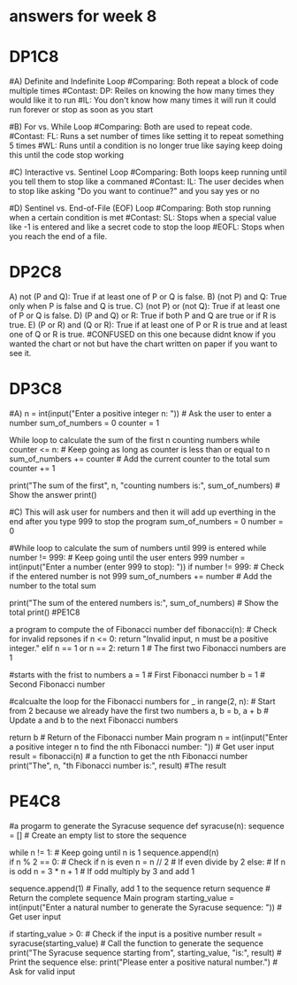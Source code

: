 # answers for week 8
# DP1C8 
#A) Definite and Indefinite Loop #Comparing: Both repeat a block of code multiple times #Contast: DP: Reiles on knowing the how many times they would like it to run #IL: You don't know how many times it will run it could run forever or stop as soon as you start

#B) For vs. While Loop #Comparing: Both are used to repeat code. #Contast: FL: Runs a set number of times like setting it to repeat something 5 times #WL: Runs until a condition is no longer true like saying keep doing this until the code stop working

#C) Interactive vs. Sentinel Loop #Comparing: Both loops keep running until you tell them to stop like a commaned #Contast: IL: The user decides when to stop like asking "Do you want to continue?" and you say yes or no

#D) Sentinel vs. End-of-File (EOF) Loop #Comparing: Both stop running when a certain condition is met #Contast: SL: Stops when a special value like -1 is entered and like a secret code to stop the loop #EOFL: Stops when you reach the end of a file.

# DP2C8

A) not (P and Q): True if at least one of P or Q is false.
B) (not P) and Q: True only when P is false and Q is true.
C) (not P) or (not Q): True if at least one of P or Q is false.
D) (P and Q) or R: True if both P and Q are true or if R is true.
E) (P or R) and (Q or R): True if at least one of P or R is true and at least one of Q or R is true.
#CONFUSED on this one because didnt know if you wanted the chart or not but have the chart written on paper if you want to see it.

# DP3C8 
#A) n = int(input("Enter a positive integer n: ")) # Ask the user to enter a number sum_of_numbers = 0
counter = 1

While loop to calculate the sum of the first n counting numbers
while counter <= n: # Keep going as long as counter is less than or equal to n sum_of_numbers += counter # Add the current counter to the total sum counter += 1

print("The sum of the first", n, "counting numbers is:", sum_of_numbers) # Show the answer print()

#C) This will ask user for numbers and then it will add up everthing in the end after you type 999 to stop the program sum_of_numbers = 0
number = 0

#While loop to calculate the sum of numbers until 999 is entered
while number != 999: # Keep going until the user enters 999 number = int(input("Enter a number (enter 999 to stop): "))
if number != 999: # Check if the entered number is not 999 sum_of_numbers += number # Add the number to the total sum

print("The sum of the entered numbers is:", sum_of_numbers) # Show the total print() #PE1C8

a program to compute the of Fibonacci number
def fibonacci(n): # Check for invalid repsones if n <= 0: return "Invalid input, n must be a positive integer." elif n == 1 or n == 2: return 1 # The first two Fibonacci numbers are 1

#starts with the frist to numbers 
a = 1  # First Fibonacci number
b = 1  # Second Fibonacci number

#calcualte the loop for the Fibonacci numbers
for _ in range(2, n):  # Start from 2 because we already have the first two numbers
    a, b = b, a + b  # Update a and b to the next Fibonacci numbers

return b  # Return of the Fibonacci number
Main program
n = int(input("Enter a positive integer n to find the nth Fibonacci number: ")) # Get user input result = fibonacci(n) # a function to get the nth Fibonacci number print("The", n, "th Fibonacci number is:", result) #The result

# PE4C8

#a progarm to generate the Syracuse sequence
def syracuse(n): sequence = [] # Create an empty list to store the sequence

while n != 1:  # Keep going until n is 1
    sequence.append(n)  
    if n % 2 == 0:  # Check if n is even
        n = n // 2  # If even divide by 2
    else:  # If n is odd
        n = 3 * n + 1  # If odd multiply by 3 and add 1

sequence.append(1)  # Finally, add 1 to the sequence
return sequence  # Return the complete sequence
Main program
starting_value = int(input("Enter a natural number to generate the Syracuse sequence: ")) # Get user input

if starting_value > 0: # Check if the input is a positive number result = syracuse(starting_value) # Call the function to generate the sequence print("The Syracuse sequence starting from", starting_value, "is:", result) # Print the sequence else: print("Please enter a positive natural number.") # Ask for valid input
